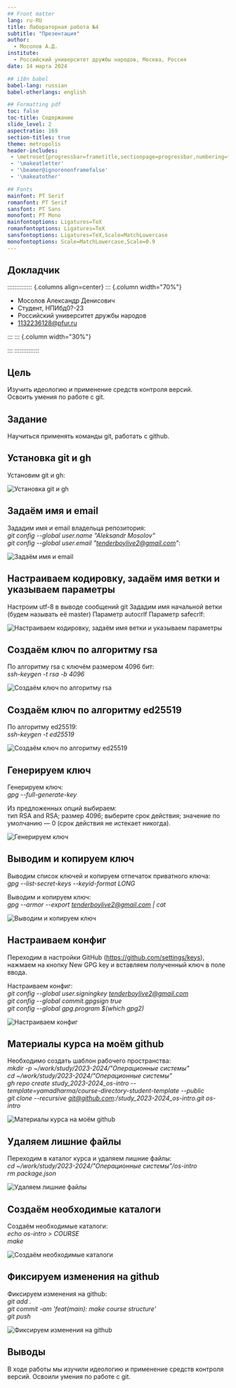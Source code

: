 ```yaml
---
## Front matter
lang: ru-RU
title: Лабораторная работа №4
subtitle: "Презентация"
author:
  - Мосолов А.Д.
institute:
  - Российский университет дружбы народов, Москва, Россия
date: 14 марта 2024

## i18n babel
babel-lang: russian
babel-otherlangs: english

## Formatting pdf
toc: false
toc-title: Содержание
slide_level: 2
aspectratio: 169
section-titles: true
theme: metropolis
header-includes:
 - \metroset{progressbar=frametitle,sectionpage=progressbar,numbering=fraction}
 - '\makeatletter'
 - '\beamer@ignorenonframefalse'
 - '\makeatother'

## Fonts
mainfont: PT Serif
romanfont: PT Serif
sansfont: PT Sans
monofont: PT Mono
mainfontoptions: Ligatures=TeX
romanfontoptions: Ligatures=TeX
sansfontoptions: Ligatures=TeX,Scale=MatchLowercase
monofontoptions: Scale=MatchLowercase,Scale=0.9
---
```


## Докладчик

:::::::::::::: {.columns align=center}
::: {.column width="70%"}

  * Мосолов Александр Денисович
  * Студент, НПИбд0?-23
  * Российский университет дружбы народов
  * [1132236128@pfur.ru](mailto:1132236128@pfur.ru)

:::
::: {.column width="30%"}

:::
::::::::::::::

## Цель


Изучить идеологию и применение средств контроля версий.  
Освоить умения по работе с git. 

## Задание

Научиться применять команды git, работать с github.

## Установка git и gh

Установим git и gh:

![Установка git и gh](image/image-1.png)

## Задаём имя и email

Зададим имя и email владельца репозитория:  
*git config --global user.name "Aleksandr Mosolov"*  
*git config --global user.email "tenderboylive2@gmail.com"*:

![Задаём имя и email](image/image-2.png)

## Настраиваем кодировку, задаём имя ветки и указываем параметры

Настроим utf-8 в выводе сообщений git
Зададим имя начальной ветки (будем называть её master)
Параметр autocrlf
Параметр safecrlf:

![Настраиваем кодировку, задаём имя ветки и указываем параметры](image/image-3.png)

## Создаём ключ по алгоритму rsa

По алгоритму rsa с ключём размером 4096 бит:  
*ssh-keygen -t rsa -b 4096*

![Создаём ключ по алгоритму rsa](image/image-4.png)

## Создаём ключ по алгоритму ed25519

По алгоритму ed25519:  
*ssh-keygen -t ed25519*

![Создаём ключ по алгоритму ed25519](image/image-5.png)

## Генерируем ключ

Генерируем ключ:  
*gpg --full-generate-key*  

Из предложенных опций выбираем:  
тип RSA and RSA;
размер 4096;
выберите срок действия; значение по умолчанию — 0 (срок действия не истекает никогда).

![Генерируем ключ](image/image-6.png)

## Выводим и копируем ключ

Выводим список ключей и копируем отпечаток приватного ключа:  
*gpg --list-secret-keys --keyid-format LONG*

Выводим и копируем ключ:  
*gpg --armor --export tenderboylive2@gmail.com | cat*

![Выводим и копируем ключ](image/image-9.png)

## Настраиваем конфиг

Переходим в настройки GitHub (https://github.com/settings/keys), нажмаем на кнопку New GPG key и вставляем полученный ключ в поле ввода.

Настраиваем конфиг:  
*git config --global user.signingkey tenderboylive2@gmail.com*  
*git config --global commit.gpgsign true*  
*git config --global gpg.program $(which gpg2)*  

![Настраиваем конфиг](image/image-10.png)

## Материалы курса на моём github


Необходимо создать шаблон рабочего пространства:  
*mkdir -p ~/work/study/2023-2024/"Операционные системы"*  
*cd ~/work/study/2023-2024/"Операционные системы"*  
*gh repo create study_2023-2024_os-intro --template=yamadharma/course-directory-student-template --public*  
*git clone --recursive git@github.com:<owner>/study_2023-2024_os-intro.git os-intro*

![Материалы курса на моём github](image/image-res.png)

## Удаляем лишние файлы

Переходим в каталог курса и удаляем лишние файлы:  
*cd ~/work/study/2023-2024/"Операционные системы"/os-intro*  
*rm package.json*

![Удаляем лишние файлы](image/image-11.png)

## Создаём необходимые каталоги

Создаём необходимые каталоги:  
*echo os-intro > COURSE*  
*make*

![Создаём необходимые каталоги](image/image-12.png)

## Фиксируем изменения на github

Фиксируем изменения на github:  
*git add .*  
*git commit -am 'feat(main): make course structure'*  
*git push*

![Фиксируем изменения на github](image/image-last.png)

## Выводы

В ходе работы мы изучили идеологию и применение средств контроля версий.
Освоили умения по работе с git. 
